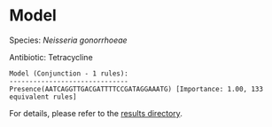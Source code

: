 
# Model

Species: *Neisseria gonorrhoeae*

Antibiotic: Tetracycline

```
Model (Conjunction - 1 rules):
------------------------------
Presence(AATCAGGTTGACGATTTTCCGATAGGAAATG) [Importance: 1.00, 133 equivalent rules]

```

For details, please refer to the [results directory](../../../../../results/scm_b/neisseria%20gonorrhoeae/tetracycline/repeat_1/).

